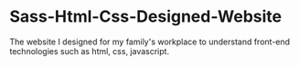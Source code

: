 # Sass-Html-Css-Designed-Website
The website I designed for my family's workplace to understand front-end technologies such as html, css, javascript.
